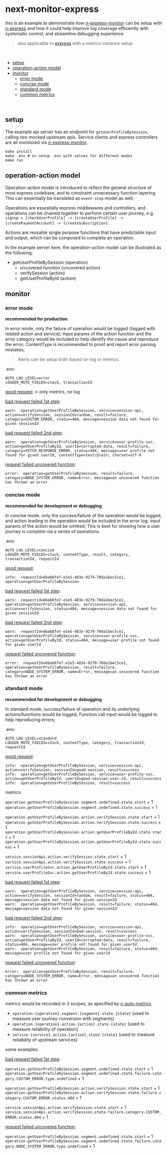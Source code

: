 # next-monitor-express
this is an example to demonstrate how [n-express-monitor](https://github.com/Financial-Times/n-express-monitor) can be setup with [n-express](https://github.com/Financial-Times/n-express) and how it could help improve log coverage efficiently with systematic control, and streamline debugging experience

> also applicable to [express](https://github.com/expressjs/express) with a metrics instance setup

<br>

- [setup](#setup)
- [operation-action model](#operation-action-model)
- [monitor](#monitor)
  * [error mode](#error-mode)
  * [concise mode](#concise-mode)
  * [standard mode](#standard-mode)
  * [common metrics](#common-metrics)
  
<br> 

## setup

The example api server has an endpoint for `getUserProfileBySession`, calling two mocked upstream apis. Service clients and express controllers are all monitored via [n-express-monitor](https://github.com/Financial-Times/n-express-monitor).

```shell
make install
make .env # or setup .env with values for different modes
make run
```


## operation-action model

Operation-action model is introduced to reflect the general structure of most express codebase, and to constraint unnecessary function layering. This can essentially be translated as `event-step` model as well.

Operations are essestially express middlewares and controllers, and operations can be chained together to perform certain user journey, e.g. `signup = [checkUserProfile] -> [createUserProfile] -> [createPaymentAccount] -> [createSubscription]`. 

Actions are reusable single purpose functions that have predictable input and output, which can be composed to complete an operation.

In the example server here, the operation-action model can be illustrated as the following:

- getUserProfileBySession (operation)
  * uncovered function (uncovered action)
  * verifySession (action)
  * getUserProfileById (action)
  


## monitor


### error mode

**recommended for production**

In error mode, only the failure of operation would be logged (tagged with related action and service); input params of the action function and the error category would be included to help identify the cause and reproduce the error; ContentType is recommended to proof and report error parsing mistakes;

> Alerts can be setup both based on log or metrics.

.env:
```
AUTO_LOG_LEVEL=error
LOGGER_MUTE_FIELDS=stack, transactionId
```

[good request](http://localhost:5000/good-session) -> only metrics, no log

[bad request failed 1st step](http://localhost:5000/random):
```
warn:  operation=getUserProfileBySession, service=session-api, action=verifySession, sessionId=random, result=failure, category=CUSTOM_ERROR, status=404, message=session data not found for given sessionId
```

[bad request failed 2nd step](http://localhost:5000/bad-session):
```
warn:  operation=getUserProfileBySession, service=user-profile-svc, action=getUserProfileById, userId=corrupted-data, result=failure, category=FETCH_RESPONSE_ERROR, status=404, message=user profile not found for given userId, contentType=text/plain; charset=utf-8
```

[request failed uncovered function](http://localhost:5000/uncovered):
```
error:  operation=getUserProfileBySession, result=failure, category=NODE_SYSTEM_ERROR, name=Error, message=an uncovered function has thrown an error
```

### concise mode

**recommended for development or debugging**

In concise mode, only the success/failure of the operation would be logged, and action leading to the operation would be included in the error log; input params of the action would be omitted; This is best for showing how a user journey is complete via a series of operations.

.env:
```
AUTO_LOG_LEVEL=concise
LOGGER_MUTE_FIELDS=stack, contentType, result, category, transactionId, requestId
```

[good request](http://localhost:5000/good-session):
```
info:  requestId=6bab6fe7-e1e5-483e-9279-70da1bec5ce1, operation=getUserProfileBySession
```

[bad request failed 1st step](http://localhost:5000/random):
```
warn:  requestId=6bab6fe7-e1e5-483e-9279-70da1bec5ce1, operation=getUserProfileBySession, service=session-api, action=verifySession, status=404, message=session data not found for given sessionId
```

[bad request failed 2nd step](http://localhost:5000/bad-session):
```
warn:  requestId=6bab6fe7-e1e5-483e-9279-70da1bec5ce1, operation=getUserProfileBySession, service=user-profile-svc, action=getUserProfileById, status=404, message=user profile not found for given userId
```

[request failed uncovered function](http://localhost:5000/uncovered):
```
error:  requestId=6bab6fe7-e1e5-483e-9279-70da1bec5ce1, operation=getUserProfileBySession, result=failure, category=NODE_SYSTEM_ERROR, name=Error, message=an uncovered function has thrown an error
```

### standard mode

**recommended for development or debugging**

In standard mode, success/failure of operation and its underlying actions/functions would be logged; Function call input would be logged to help reproducing errors;

.env:
```
AUTO_LOG_LEVEL=standard
LOGGER_MUTE_FIELDS=stack, contentType, category, transactionId, requestId
```

[good request](http://localhost:5000/good-session):
```
info:  operation=getUserProfileBySession, service=session-api, action=verifySession, sessionId=good-session, result=success
info:  operation=getUserProfileBySession, service=user-profile-svc, action=getUserProfileById, userId=good-session-user-id, result=success
info:  operation=getUserProfileBySession, result=success
```
metrics:

`operation.getUserProfileBySession.segment.undefined.state.start` + 1
`operation.getUserProfileBySession.segment.undefined.state.success` + 1

`operation.getUserProfileBySession.action.verifySession.state.start` + 1
`operation.getUserProfileBySession.action.verifySession.state.success` + 1
`operation.getUserProfileBySession.action.getUserProfileById.state.start` + 1
`operation.getUserProfileBySession.action.getUserProfileById.state.success` + 1

`service.sessionApi.action.verifySession.state.start` + 1
`service.sessionApi.action.verifySession.state.success` + 1
`service.userProfileSvc.action.getUserProfileById.state.start` + 1
`service.userProfileSvc.action.getUserProfileById.state.success` + 1

[bad request failed 1st step](http://localhost:5000/random):
```
warn:  operation=getUserProfileBySession, service=session-api, action=verifySession, sessionId=random, result=failure, status=404, message=session data not found for given sessionId
warn:  operation=getUserProfileBySession, result=failure, status=404, message=session data not found for given sessionId
```

[bad request failed 2nd step](http://localhost:5000/bad-session):
```
info:  operation=getUserProfileBySession, service=session-api, action=verifySession, sessionId=bad-session, result=success
warn:  operation=getUserProfileBySession, service=user-profile-svc, action=getUserProfileById, userId=corrupted-data, result=failure, status=404, message=user profile not found for given userId
warn:  operation=getUserProfileBySession, result=failure, status=404, message=user profile not found for given userId
```

[request failed uncovered function](http://localhost:5000/uncovered):
```
error:  operation=getUserProfileBySession, result=failure, category=NODE_SYSTEM_ERROR, name=Error, message=an uncovered function has thrown an error
```

### common metrics

metrics would be recorded in 3 scopes, as specified by [n-auto-metrics](https://github.com/financial-Times/n-auto-metrics#metrics-format)

* `operation.{operation}.segment.{segment}.state.{state}` (used to measure user journey conversion with segments)
* `operation.{operation}.action.{action}.state.{state}` (used to measure reliability of operation)
* `service.{service}.action.{action}.state.{state}` (used to measure reliability of upstream services)

some examples:

[bad request failed 1st step](http://localhost:5000/random):

`operation.getUserProfileBySession.segment.undefined.state.start` + 1
`operation.getUserProfileBySession.segment.undefined.state.failure.category.CUSTOM_ERROR.type.undefined` + 1

`operation.getUserProfileBySession.action.verifySession.state.start` + 1
`operation.getUserProfileBySession.action.verifySession.state.failure.category.CUSTOM_ERROR.status.404` + 1

`service.sessionApi.action.verifySession.state.start` + 1
`service.sessionApi.action.verifySession.state.failure.category.CUSTOM_ERROR.status.404` + 1

[request failed uncovered function](http://localhost:5000/uncovered):

`operation.getUserProfileBySession.segment.undefined.state.start` + 1
`operation.getUserProfileBySession.segment.undefined.state.failure.category.NODE_SYSTEM_ERROR.type.undefined` + 1
